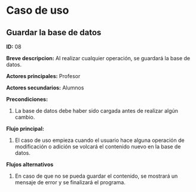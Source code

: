 # Caso de uso

## Guardar la base de datos

**ID:** 08

**Breve descripcion:** Al realizar cualquier operación, se guardará la base de datos.

**Actores principales:** Profesor

**Actores secundarios:** Alumnos

**Precondiciones:**
1. La base de datos debe haber sido cargada antes de realizar algún cambio.

**Flujo principal:**
1. El caso de uso empieza cuando el usuario hace alguna operación de modificación o adición se volcará el contenido nuevo en la base de datos.

**Flujos alternativos**
1. En caso de que no se pueda guardar el contenido, se mostrará un mensaje de error y se finalizará el programa.
